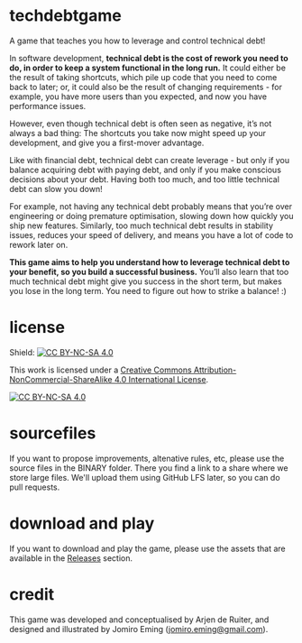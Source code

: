 # techdebtgame
A game that teaches you how to leverage and control technical debt!

In software development, **technical debt is the cost of rework you need to do, in order to keep a system functional in the long run.**
It could either be the result of taking shortcuts, which pile up code that you need to come back to later; 
or, it could also be the result of changing requirements - for example, you have more users than you expected, and now you have performance issues.

However, even though technical debt is often seen as negative, it’s not always a bad thing: The shortcuts you take now might speed up your development, and give you a first-mover advantage.

Like with financial debt, technical debt can create leverage - but only if you balance acquiring debt with paying debt, and only if you make conscious decisions about your debt. Having both too much, and too little technical debt can slow you down!

For example, not having any technical debt probably means that you’re over engineering or doing premature optimisation, slowing down how quickly you ship new features.  Similarly, too much technical debt results in stability issues, reduces your speed of delivery, and means you have a lot of code to rework later on.

**This game aims to help you understand how to leverage technical debt to your benefit, so you build a successful business.** 
You’ll also learn that too much technical debt might give you success in the short term, but makes you lose in the long term. 
You need to figure out how to strike a balance! :)

# license
Shield: [![CC BY-NC-SA 4.0][cc-by-nc-sa-shield]][cc-by-nc-sa]

This work is licensed under a
[Creative Commons Attribution-NonCommercial-ShareAlike 4.0 International License][cc-by-nc-sa].

[![CC BY-NC-SA 4.0][cc-by-nc-sa-image]][cc-by-nc-sa]

[cc-by-nc-sa]: http://creativecommons.org/licenses/by-nc-sa/4.0/
[cc-by-nc-sa-image]: https://licensebuttons.net/l/by-nc-sa/4.0/88x31.png
[cc-by-nc-sa-shield]: https://img.shields.io/badge/License-CC%20BY--NC--SA%204.0-lightgrey.svg

# sourcefiles
If you want to propose improvements, altenative rules, etc, please use the source files in the BINARY folder.
There you find a link to a share where we store large files.
We'll upload them using GitHub LFS later, so you can do pull requests.

# download and play
If you want to download and play the game, please use the assets that are available in the [Releases](https://github.com/arjenderuiter/techdebtgame/releases) section.

# credit
This game was developed and conceptualised by Arjen de Ruiter, and designed and illustrated by Jomiro Eming (jomiro.eming@gmail.com).
